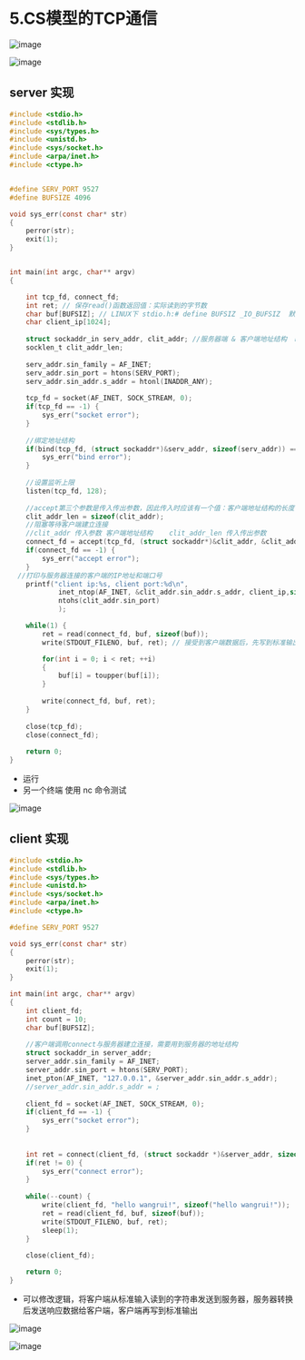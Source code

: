# 5.CS模型的TCP通信 

![image](https://user-images.githubusercontent.com/58176267/175802005-91bdb8ed-e82b-405e-ab90-af06e6002102.png)  


![image](https://user-images.githubusercontent.com/58176267/175802071-a533274f-39e1-4d96-9744-247d2c6cafcc.png)



## server 实现  

```c
#include <stdio.h>
#include <stdlib.h>
#include <sys/types.h>
#include <unistd.h>
#include <sys/socket.h>
#include <arpa/inet.h>
#include <ctype.h>


#define SERV_PORT 9527
#define BUFSIZE 4096

void sys_err(const char* str)
{
	perror(str);
	exit(1);
}


int main(int argc, char** argv)
{

	int tcp_fd, connect_fd;
	int ret; // 保存read()函数返回值：实际读到的字节数  
	char buf[BUFSIZ]; // LINUX下 stdio.h:# define BUFSIZ _IO_BUFSIZ  默认是4096/8192
	char client_ip[1024];
	
	struct sockaddr_in serv_addr, clit_addr; //服务器端 & 客户端地址结构  man 7 ip查看 
	socklen_t clit_addr_len;
	
	serv_addr.sin_family = AF_INET;
	serv_addr.sin_port = htons(SERV_PORT);
	serv_addr.sin_addr.s_addr = htonl(INADDR_ANY);
	
	tcp_fd = socket(AF_INET, SOCK_STREAM, 0);
	if(tcp_fd == -1) {
		sys_err("socket error");
	}
	
	//绑定地址结构
	if(bind(tcp_fd, (struct sockaddr*)&serv_addr, sizeof(serv_addr)) == -1) {
		sys_err("bind error");
	}
	
	//设置监听上限 
	listen(tcp_fd, 128);
	
	//accept第三个参数是传入传出参数，因此传入时应该有一个值：客户端地址结构的长度  将来调用accept以后表示客户端地址结构的实际大小  
	clit_addr_len = sizeof(clit_addr);
	//阻塞等待客户端建立连接  
	//clit_addr 传入参数 客户端地址结构    clit_addr_len 传入传出参数  
	connect_fd = accept(tcp_fd, (struct sockaddr*)&clit_addr, &clit_addr_len);  // man 2 accept
	if(connect_fd == -1) {
		sys_err("accept error");
	}
  //打印与服务器连接的客户端的IP地址和端口号  
	printf("client ip:%s, client port:%d\n", 
			inet_ntop(AF_INET, &clit_addr.sin_addr.s_addr, client_ip,sizeof(client_ip)),
			ntohs(clit_addr.sin_port)
			);

	while(1) {
		ret = read(connect_fd, buf, sizeof(buf));	
		write(STDOUT_FILENO, buf, ret); // 接受到客户端数据后，先写到标准输出显示  

		for(int i = 0; i < ret; ++i)
		{
			buf[i] = toupper(buf[i]);
		}
	
		write(connect_fd, buf, ret);
	}
	
	close(tcp_fd);
	close(connect_fd);	
	
	return 0;
}
```

* 运行  
* 另一个终端  使用 nc 命令测试  


![image](https://user-images.githubusercontent.com/58176267/175804067-1815f705-12de-4e0d-ae94-4a1e75cc7a51.png)


## client 实现  

```c
#include <stdio.h>
#include <stdlib.h>
#include <sys/types.h>
#include <unistd.h>
#include <sys/socket.h>
#include <arpa/inet.h>
#include <ctype.h>

#define SERV_PORT 9527

void sys_err(const char* str)
{
	perror(str);
	exit(1);
}

int main(int argc, char** argv)
{
	int client_fd;
	int count = 10;
	char buf[BUFSIZ];
	
	//客户端调用connect与服务器建立连接，需要用到服务器的地址结构
	struct sockaddr_in server_addr;
	server_addr.sin_family = AF_INET;
	server_addr.sin_port = htons(SERV_PORT);
	inet_pton(AF_INET, "127.0.0.1", &server_addr.sin_addr.s_addr);
	//server_addr.sin_addr.s_addr = ;
	
	client_fd = socket(AF_INET, SOCK_STREAM, 0);
	if(client_fd == -1) {
		sys_err("socket error");
	}
	
	
	int ret = connect(client_fd, (struct sockaddr *)&server_addr, sizeof(server_addr));
	if(ret != 0) {
		sys_err("connect error");
	}
	
	while(--count) {
		write(client_fd, "hello wangrui!", sizeof("hello wangrui!"));
		ret = read(client_fd, buf, sizeof(buf));
		write(STDOUT_FILENO, buf, ret);	
		sleep(1);
	}
	
	close(client_fd);		

	return 0;
}
```

* 可以修改逻辑，将客户端从标准输入读到的字符串发送到服务器，服务器转换后发送响应数据给客户端，客户端再写到标准输出  

![image](https://user-images.githubusercontent.com/58176267/175804789-822103b5-7ed3-4019-8881-69339fe094a9.png)

![image](https://user-images.githubusercontent.com/58176267/175804813-8976c337-fd2c-4756-8dde-486deec99b44.png)
 
